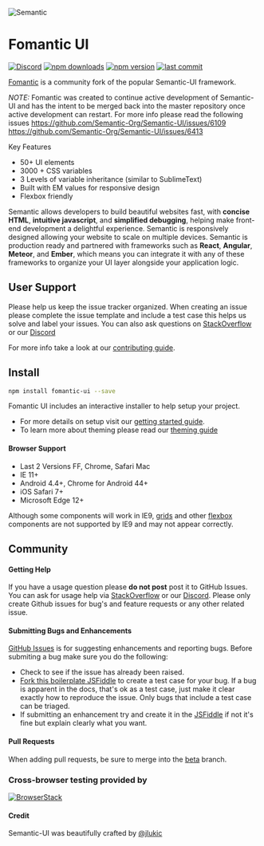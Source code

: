 ![Semantic](http://fomantic-ui.com/images/logo.png#128)

# Fomantic UI


[![Discord](https://img.shields.io/discord/453127116427493376.svg?label=Discord)](https://discord.gg/YChxjJ3)
[![npm downloads](https://img.shields.io/npm/dw/fomantic-ui.svg)](https://www.npmjs.com/package/fomantic-ui)
[![npm version](https://img.shields.io/npm/v/fomantic-ui.svg)](https://www.npmjs.com/package/fomantic-ui)
[![last commit](https://img.shields.io/github/last-commit/hammy2899/fomantic-ui.svg)](https://github.com/hammy2899/Fomantic-UI/commits/master)

[Fomantic](http://fomantic-ui.com) is a community fork of the popular Semantic-UI framework.

*NOTE:* Fomantic was created to continue active development of Semantic-UI and has the intent to be merged back into the master repository once active development can restart. For more info please read the following issues https://github.com/Semantic-Org/Semantic-UI/issues/6109 https://github.com/Semantic-Org/Semantic-UI/issues/6413

Key Features
* 50+ UI elements
* 3000 + CSS variables
* 3 Levels of variable inheritance (similar to SublimeText)
* Built with EM values for responsive design
* Flexbox friendly

Semantic allows developers to build beautiful websites fast, with **concise HTML**, **intuitive javascript**, and **simplified debugging**, helping make front-end development a delightful experience. Semantic is responsively designed allowing your website to scale on multiple devices. Semantic is production ready and partnered with frameworks such as **React**, **Angular**, **Meteor**, and **Ember**, which means you can integrate it with any of these frameworks to organize your UI layer alongside your application logic.

## User Support

Please help us keep the issue tracker organized. When creating an issue please complete the issue template and include a test case this helps us solve and label your issues. You can also ask questions on [StackOverflow](http://stackoverflow.com/questions/tagged/semantic-ui) or our [Discord](https://discord.gg/YChxjJ3)

For more info take a look at our [contributing guide](https://github.com/Semantic-Org/Semantic-UI/blob/master/CONTRIBUTING.md).

## Install

```bash
npm install fomantic-ui --save
```

Fomantic UI includes an interactive installer to help setup your project.

* For more details on setup visit our [getting started guide](http://fomantic-ui.com/introduction/getting-started.html).
* To learn more about theming please read our [theming guide](http://fomantic-ui.com/usage/theming.html)

#### Browser Support

* Last 2 Versions FF, Chrome, Safari Mac
* IE 11+
* Android 4.4+, Chrome for Android 44+
* iOS Safari 7+
* Microsoft Edge 12+

Although some components will work in IE9, [grids](http://semantic-ui.com/collections/grid.html) and other [flexbox](https://developer.mozilla.org/en-US/docs/Web/Guide/CSS/Flexible_boxes) components are not supported by IE9 and may not appear correctly.

## Community

#### Getting Help

If you have a usage question please **do not post** post it to GitHub Issues. You can ask for usage help via [StackOverflow](http://stackoverflow.com/questions/tagged/semantic-ui) or our [Discord](https://discord.gg/YChxjJ3).
Please only create Github issues for bug's and feature requests or any other related issue.

#### Submitting Bugs and Enhancements
[GitHub Issues](https://github.com/Semantic-Org/Semantic-UI/issues) is for suggesting enhancements and reporting bugs. Before submiting a bug make sure you do the following:
* Check to see if the issue has already been raised.
* [Fork this boilerplate JSFiddle](https://jsfiddle.net/ca0rovs3/) to create a test case for your bug. If a bug is apparent in the docs, that's ok as a test case, just make it clear exactly how to reproduce the issue. Only bugs that include a test case can be triaged.
* If submitting an enhancement try and create it in the [JSFiddle](https://jsfiddle.net/ca0rovs3/) if not it's fine but explain clearly what you want.


#### Pull Requests

When adding pull requests, be sure to merge into the [beta](https://github.com/hammy2899/Fomantic-UI/tree/beta) branch.

### Cross-browser testing provided by
[![BrowserStack](https://cdn.rawgit.com/hammy2899/Fomantic-UI-Docs/35180e95/server/raw/images/browserstack.png)](https://www.browserstack.com)

#### Credit
Semantic-UI was beautifully crafted by [@jlukic](https://github.com/jlukic)
